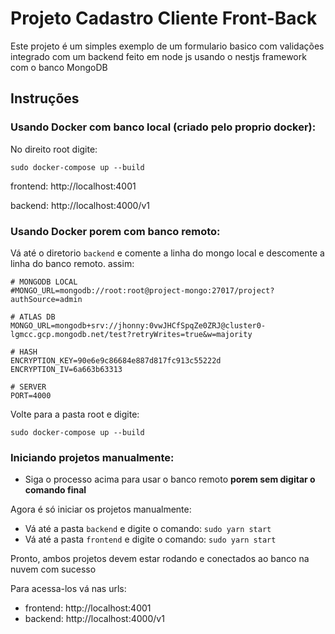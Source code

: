 # Projeto Cadastro Cliente Front-Back

Este projeto é um simples exemplo de um formulario basico com validações integrado com um backend feito em node js usando o nestjs framework com o banco MongoDB

## Instruções

### Usando Docker com banco local (criado pelo proprio docker):

No direito root digite:

`sudo docker-compose up --build`

frontend: http://localhost:4001

backend: http://localhost:4000/v1

### Usando Docker porem com banco remoto:

Vá até o diretorio `backend` e comente a linha do mongo local e descomente a linha do banco remoto. assim:
```dotenv
# MONGODB LOCAL
#MONGO_URL=mongodb://root:root@project-mongo:27017/project?authSource=admin

# ATLAS DB
MONGO_URL=mongodb+srv://jhonny:0vwJHCfSpqZe0ZRJ@cluster0-lgmcc.gcp.mongodb.net/test?retryWrites=true&w=majority

# HASH
ENCRYPTION_KEY=90e6e9c86684e887d817fc913c55222d
ENCRYPTION_IV=6a663b63313

# SERVER
PORT=4000
```

Volte para a pasta root e digite:

`sudo docker-compose up --build`

### Iniciando projetos manualmente:

- Siga o processo acima para usar o banco remoto **porem sem digitar o comando final**

Agora é só iniciar os projetos manualmente:

- Vá até a pasta `backend` e digite o comando: `sudo yarn start`
- Vá até a pasta `frontend` e digite o comando: `sudo yarn start`

Pronto, ambos projetos devem estar rodando e conectados ao banco na nuvem com sucesso 

Para acessa-los vá nas urls:

- frontend: http://localhost:4001
- backend: http://localhost:4000/v1
